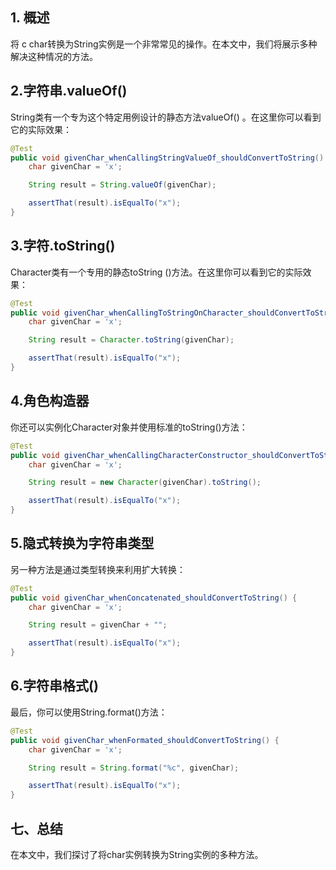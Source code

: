 ## 1. 概述

将 c char转换为String实例是一个非常常见的操作。在本文中，我们将展示多种解决这种情况的方法。

## 2.字符串.valueOf()

String类有一个专为这个特定用例设计的静态方法valueOf() 。在这里你可以看到它的实际效果：

```java
@Test
public void givenChar_whenCallingStringValueOf_shouldConvertToString() {
    char givenChar = 'x';

    String result = String.valueOf(givenChar);

    assertThat(result).isEqualTo("x");
}
```

## 3.字符.toString()

Character类有一个专用的静态toString ()方法。在这里你可以看到它的实际效果：

```java
@Test
public void givenChar_whenCallingToStringOnCharacter_shouldConvertToString() {
    char givenChar = 'x';

    String result = Character.toString(givenChar);

    assertThat(result).isEqualTo("x");
}
```

## 4.角色构造器

你还可以实例化Character对象并使用标准的toString()方法：

```java
@Test
public void givenChar_whenCallingCharacterConstructor_shouldConvertToString() {
    char givenChar = 'x';

    String result = new Character(givenChar).toString();

    assertThat(result).isEqualTo("x");
}
```

## 5.隐式转换为字符串类型

另一种方法是通过类型转换来利用扩大转换：

```java
@Test
public void givenChar_whenConcatenated_shouldConvertToString() {
    char givenChar = 'x';

    String result = givenChar + "";

    assertThat(result).isEqualTo("x");
}
```

## 6.字符串格式()

最后，你可以使用String.format()方法：

```java
@Test
public void givenChar_whenFormated_shouldConvertToString() {
    char givenChar = 'x';

    String result = String.format("%c", givenChar);

    assertThat(result).isEqualTo("x");
}
```

## 七、总结

在本文中，我们探讨了将char实例转换为String实例的多种方法。
